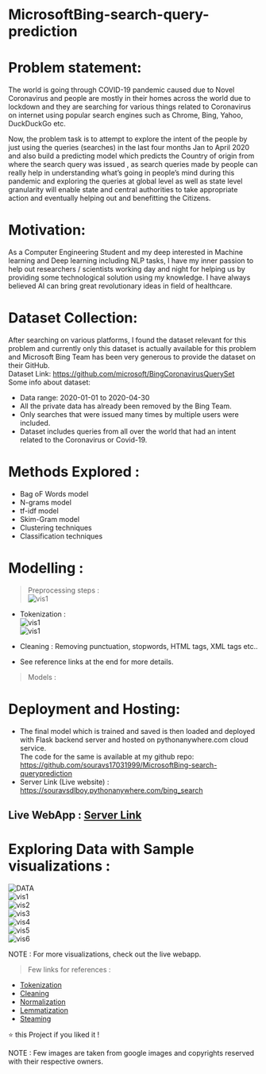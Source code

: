 # MicrosoftBing-search-query-prediction

# Problem statement:
The world is going through COVID-19 pandemic caused due to Novel
Coronavirus and people are mostly in their homes across the world due to
lockdown and they are searching for various things related to Coronavirus on
internet using popular search engines such as Chrome, Bing, Yahoo,
DuckDuckGo etc.     

Now, the problem task is to attempt to explore the intent of the people by just
using the queries (searches) in the last four months Jan to April 2020 and also
build a predicting model which predicts the Country of origin from where the
search query was issued , as search queries made by people can really help in
understanding what’s going in people’s mind during this pandemic and
exploring the queries at global level as well as state level granularity will enable
state and central authorities to take appropriate action and eventually helping
out and benefitting the Citizens.        

# Motivation:      
As a Computer Engineering Student and my deep interested in Machine
learning and Deep learning including NLP tasks, I have my inner passion to
help out researchers / scientists working day and night for helping us by
providing some technological solution using my knowledge.
I have always believed AI can bring great revolutionary ideas in field of
healthcare.         

# Dataset Collection:          
After searching on various platforms, I found the dataset relevant for this
problem and currently only this dataset is actually available for this problem and
Microsoft Bing Team has been very generous to provide the dataset on their
GitHub.         
Dataset Link: https://github.com/microsoft/BingCoronavirusQuerySet         
Some info about dataset:        
* Data range: 2020-01-01 to 2020-04-30       
* All the private data has already been removed by the Bing Team.    
* Only searches that were issued many times by multiple users were
included.      
* Dataset includes queries from all over the world that had an intent related
to the Coronavirus or Covid-19.      


# Methods Explored :   
* Bag oF Words model    
* N-grams model     
* tf-idf model     
* Skim-Gram model       
* Clustering techniques    
* Classification techniques      
  
# Modelling :    
> Preprocessing steps :      
![vis1](/images/text1.JPG)     
* Tokenization :   
![vis1](/images/text2.JPG)      
![vis1](/images/text3.JPG)      

* Cleaning : 
Removing punctuation, stopwords, HTML tags, XML tags etc.. 




* See reference links at the end for more details. 


> Models  : 


# Deployment and Hosting:     
* The final model which is trained and saved is then loaded and deployed
with Flask backend server and hosted on pythonanywhere.com cloud
service.    
The code for the same is available at my github repo:      
https://github.com/souravs17031999/MicrosoftBing-search-queryprediction     
* Server Link (Live website) :     
https://souravsdlboy.pythonanywhere.com/bing_search      

## Live WebApp : [Server Link](https://souravsdlboy.pythonanywhere.com/bing_search)

# Exploring Data with Sample visualizations :     
![DATA](/images/data.JPG)   
![vis1](/images/vis1.JPG)   
![vis2](/images/vis2.JPG)   
![vis3](/images/vis3.JPG)   
![vis4](/images/vis4.JPG)   
![vis5](/images/vis5.JPG)     
![vis6](/images/webapp.JPG)     


NOTE : For more visualizations, check out the live webapp.

> Few links for references : 
* [Tokenization](https://nlp.stanford.edu/IR-book/html/htmledition/tokenization-1.html)
* [Cleaning](https://machinelearningmastery.com/clean-text-machine-learning-python/)
* [Normalization](https://en.wikipedia.org/wiki/Text_normalization)
* [Lemmatization](https://en.wikipedia.org/wiki/Lemmatisation)
* [Steaming](https://en.wikipedia.org/wiki/Stemming)


⭐️ this Project if you liked it !

NOTE : Few images are taken from google images and copyrights reserved with their respective owners.
